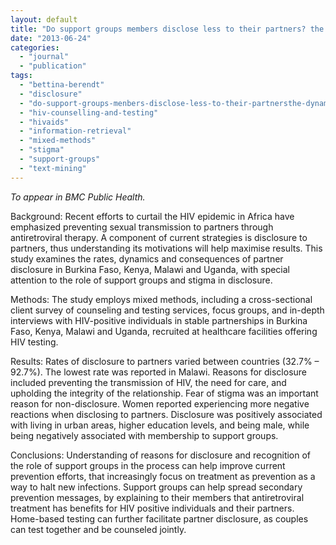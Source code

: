 ```yaml
---
layout: default
title: "Do support groups members disclose less to their partners? the dynamics of HIV disclosure in four African countries"
date: "2013-06-24"
categories:
  - "journal"
  - "publication"
tags:
  - "bettina-berendt"
  - "disclosure"
  - "do-support-groups-menbers-disclose-less-to-their-partnersthe-dynamics-of-hiv-disclosure-in-four-african-countries"
  - "hiv-counselling-and-testing"
  - "hivaids"
  - "information-retrieval"
  - "mixed-methods"
  - "stigma"
  - "support-groups"
  - "text-mining"
---
```


_To appear in BMC Public Health._

Background: Recent efforts to curtail the HIV epidemic in Africa have emphasized preventing sexual transmission to partners through antiretroviral therapy. A component of current strategies is disclosure to partners, thus understanding its motivations will help maximise results. This study examines the rates, dynamics and consequences of partner disclosure in Burkina Faso, Kenya, Malawi and Uganda, with special attention to the role of support groups and stigma in disclosure.

Methods: The study employs mixed methods, including a cross-sectional client survey of counseling and testing services, focus groups, and in-depth interviews with HIV-positive individuals in stable partnerships in Burkina Faso, Kenya, Malawi and Uganda, recruited at healthcare facilities offering HIV testing.

Results: Rates of disclosure to partners varied between countries (32.7% – 92.7%). The lowest rate was reported in Malawi. Reasons for disclosure included preventing the transmission of HIV, the need for care, and upholding the integrity of the relationship. Fear of stigma was an important reason for non-disclosure. Women reported experiencing more negative reactions when disclosing to partners. Disclosure was positively associated with living in urban areas, higher education levels, and being male, while being negatively associated with membership to support groups.

Conclusions: Understanding of reasons for disclosure and recognition of the role of support groups in the process can help improve current prevention efforts, that increasingly focus on treatment as prevention as a way to halt new infections. Support groups can help spread secondary prevention messages, by explaining to their members that antiretroviral treatment has benefits for HIV positive individuals and their partners. Home-based testing can further facilitate partner disclosure, as couples can test together and be counseled jointly.
